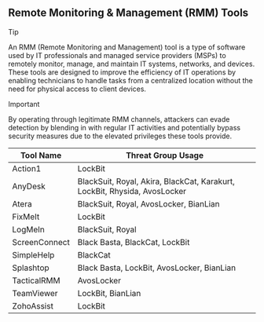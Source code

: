 ## Remote Monitoring & Management (RMM) Tools

> [!TIP]
> An RMM (Remote Monitoring and Management) tool is a type of software used by IT professionals and managed service providers (MSPs) to remotely monitor, manage, and maintain IT systems, networks, and devices. These tools are designed to improve the efficiency of IT operations by enabling technicians to handle tasks from a centralized location without the need for physical access to client devices. 

> [!IMPORTANT]
> By operating through legitimate RMM channels, attackers can evade detection by blending in with regular IT activities and potentially bypass security measures due to the elevated privileges these tools provide.

| Tool Name | Threat Group Usage |
|---|---|
| Action1 | LockBit |
| AnyDesk | BlackSuit, Royal, Akira, BlackCat, Karakurt, LockBit, Rhysida, AvosLocker |
| Atera | BlackSuit, Royal, AvosLocker, BianLian |
| FixMeIt | LockBit |
| LogMeIn | BlackSuit, Royal |
| ScreenConnect | Black Basta, BlackCat, LockBit |
| SimpleHelp | BlackCat |
| Splashtop | Black Basta, LockBit, AvosLocker, BianLian |
| TacticalRMM | AvosLocker |
| TeamViewer | LockBit, BianLian |
| ZohoAssist | LockBit |
